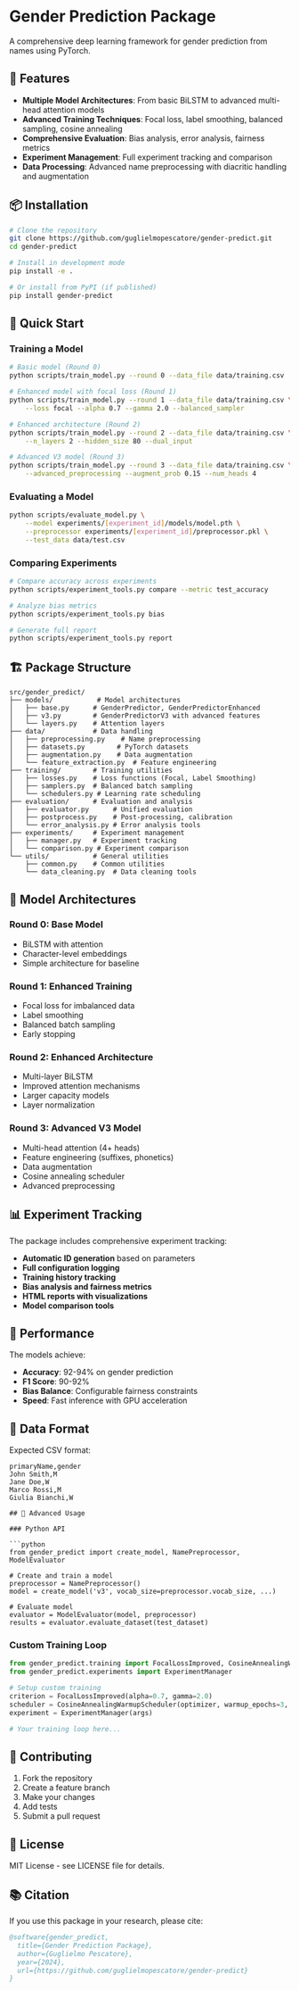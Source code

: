 # Gender Prediction Package

A comprehensive deep learning framework for gender prediction from names using PyTorch.

## 🚀 Features

- **Multiple Model Architectures**: From basic BiLSTM to advanced multi-head attention models
- **Advanced Training Techniques**: Focal loss, label smoothing, balanced sampling, cosine annealing
- **Comprehensive Evaluation**: Bias analysis, error analysis, fairness metrics
- **Experiment Management**: Full experiment tracking and comparison
- **Data Processing**: Advanced name preprocessing with diacritic handling and augmentation

## 📦 Installation

```bash
# Clone the repository
git clone https://github.com/guglielmopescatore/gender-predict.git
cd gender-predict

# Install in development mode
pip install -e .

# Or install from PyPI (if published)
pip install gender-predict
```

## 🎯 Quick Start

### Training a Model

```bash
# Basic model (Round 0)
python scripts/train_model.py --round 0 --data_file data/training.csv

# Enhanced model with focal loss (Round 1)
python scripts/train_model.py --round 1 --data_file data/training.csv \
    --loss focal --alpha 0.7 --gamma 2.0 --balanced_sampler

# Enhanced architecture (Round 2)  
python scripts/train_model.py --round 2 --data_file data/training.csv \
    --n_layers 2 --hidden_size 80 --dual_input

# Advanced V3 model (Round 3)
python scripts/train_model.py --round 3 --data_file data/training.csv \
    --advanced_preprocessing --augment_prob 0.15 --num_heads 4
```

### Evaluating a Model

```bash
python scripts/evaluate_model.py \
    --model experiments/[experiment_id]/models/model.pth \
    --preprocessor experiments/[experiment_id]/preprocessor.pkl \
    --test_data data/test.csv
```

### Comparing Experiments

```bash
# Compare accuracy across experiments
python scripts/experiment_tools.py compare --metric test_accuracy

# Analyze bias metrics
python scripts/experiment_tools.py bias

# Generate full report
python scripts/experiment_tools.py report
```

## 🏗️ Package Structure

```
src/gender_predict/
├── models/           # Model architectures
│   ├── base.py      # GenderPredictor, GenderPredictorEnhanced
│   ├── v3.py        # GenderPredictorV3 with advanced features
│   └── layers.py    # Attention layers
├── data/            # Data handling
│   ├── preprocessing.py    # Name preprocessing
│   ├── datasets.py        # PyTorch datasets
│   ├── augmentation.py    # Data augmentation
│   └── feature_extraction.py  # Feature engineering
├── training/        # Training utilities
│   ├── losses.py    # Loss functions (Focal, Label Smoothing)
│   ├── samplers.py  # Balanced batch sampling
│   └── schedulers.py # Learning rate scheduling
├── evaluation/      # Evaluation and analysis
│   ├── evaluator.py      # Unified evaluation
│   ├── postprocess.py    # Post-processing, calibration
│   └── error_analysis.py # Error analysis tools
├── experiments/     # Experiment management
│   ├── manager.py   # Experiment tracking
│   └── comparison.py # Experiment comparison
└── utils/           # General utilities
    ├── common.py    # Common utilities
    └── data_cleaning.py  # Data cleaning tools
```

## 🧠 Model Architectures

### Round 0: Base Model
- BiLSTM with attention
- Character-level embeddings
- Simple architecture for baseline

### Round 1: Enhanced Training  
- Focal loss for imbalanced data
- Label smoothing
- Balanced batch sampling
- Early stopping

### Round 2: Enhanced Architecture
- Multi-layer BiLSTM
- Improved attention mechanisms
- Larger capacity models
- Layer normalization

### Round 3: Advanced V3 Model
- Multi-head attention (4+ heads)
- Feature engineering (suffixes, phonetics)
- Data augmentation
- Cosine annealing scheduler
- Advanced preprocessing

## 📊 Experiment Tracking

The package includes comprehensive experiment tracking:

- **Automatic ID generation** based on parameters
- **Full configuration logging** 
- **Training history tracking**
- **Bias analysis and fairness metrics**
- **HTML reports with visualizations**
- **Model comparison tools**

## 🎯 Performance

The models achieve:
- **Accuracy**: 92-94% on gender prediction
- **F1 Score**: 90-92% 
- **Bias Balance**: Configurable fairness constraints
- **Speed**: Fast inference with GPU acceleration

## 📝 Data Format

Expected CSV format:
```csv
primaryName,gender
John Smith,M
Jane Doe,W
Marco Rossi,M
Giulia Bianchi,W

## 🔧 Advanced Usage

### Python API

```python
from gender_predict import create_model, NamePreprocessor, ModelEvaluator

# Create and train a model
preprocessor = NamePreprocessor()
model = create_model('v3', vocab_size=preprocessor.vocab_size, ...)

# Evaluate model
evaluator = ModelEvaluator(model, preprocessor)
results = evaluator.evaluate_dataset(test_dataset)
```

### Custom Training Loop

```python
from gender_predict.training import FocalLossImproved, CosineAnnealingWarmupScheduler
from gender_predict.experiments import ExperimentManager

# Setup custom training
criterion = FocalLossImproved(alpha=0.7, gamma=2.0)
scheduler = CosineAnnealingWarmupScheduler(optimizer, warmup_epochs=3, max_epochs=30)
experiment = ExperimentManager(args)

# Your training loop here...
```

## 🤝 Contributing

1. Fork the repository
2. Create a feature branch
3. Make your changes
4. Add tests
5. Submit a pull request

## 📄 License

MIT License - see LICENSE file for details.

## 📚 Citation

If you use this package in your research, please cite:

```bibtex
@software{gender_predict,
  title={Gender Prediction Package},
  author={Guglielmo Pescatore},
  year={2024},
  url={https://github.com/guglielmopescatore/gender-predict}
}
```

